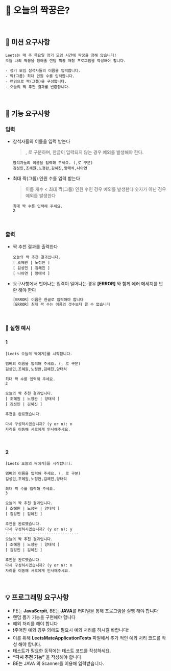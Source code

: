 # 👥 오늘의 짝꿍은?

</br>

## :dart: 미션 요구사항


    Leets는 매 주 목요일 정기 모임 시간에 짝꿍을 정해 앉습니다!
    오늘 나의 짝꿍을 정해줄 랜덤 짝꿍 매칭 프로그램을 작성해야 합니다.

    - 정기 모임 참석자들의 이름을 입력합니다.
    - 짝(그룹) 최대 인원 수를 입력합니다.
    - 랜덤으로 짝(그룹)을 구성합니다.
    - 오늘의 짝 추천 결과를 반환합니다.

</br>

## :robot: 기능 요구사항


### 입력

- 참석자들의 이름을 입력 받는다

  > , 로 구분하며, 한글이 입력되지 않는 경우 예외를 발생해야 한다.

  ```
  참석자들의 이름을 입력해 주세요. (,로 구분)
  김성민,조혜원,노정완,김혜진,양태석,나아연
  ```

- 최대 짝(그룹) 인원 수를 입력 받는다

  > 이름 개수 < 최대 짝(그룹) 인원 수인 경우 예외를 발생한다
  > 숫자가 아닌 경우 예외를 발생한다

  ```
  최대 짝 수를 입력해 주세요.
  2
  ```

</br>

### 출력

- 짝 추천 결과를 출력한다

  ```
  오늘의 짝 추천 결과입니다.
  [ 조혜원 | 노정완 ]
  [ 김성민 | 김혜진 ]
  [ 나아연 | 양태석 ]
  ```

- 요구사항에서 벗어나는 입력이 일어나는 경우 **[ERROR]** 와 함께 에러 메세지를 반환 해야 한다

  ```jsx
  [ERROR] 이름은 한글로 입력해야 합니다
  [ERROR] 최대 짝 수는 이름의 갯수보다 클 수 없습니다
  ```

</br>

### 📍 실행 예시


### 1

```
[Leets 오늘의 짝에게]를 시작합니다.

멤버의 이름을 입력해 주세요. (, 로 구분)
김성민,조혜원,노정완,김혜진,양태석

최대 짝 수를 입력해 주세요.
3

오늘의 짝 추천 결과입니다.
[ 조혜원 | 노정완 | 양태석 ]
[ 김성민 | 김혜진 ]

추천을 완료했습니다.

다시 구성하시겠습니까? (y or n): n
자리를 이동해 서로에게 인사해주세요.
```

</br>

### 2

```
[Leets 오늘의 짝에게]를 시작합니다.

멤버의 이름을 입력해 주세요. (, 로 구분)
김성민,조혜원,노정완,김혜진,양태석

최대 짝 수를 입력해 주세요.
3

오늘의 짝 추천 결과입니다.
[ 조혜원 | 노정완 | 양태석 ]
[ 김성민 | 김혜진 ]

추천을 완료했습니다.
다시 구성하시겠습니까? (y or n): y
--------------------------------
오늘의 짝 추천 결과입니다.
[ 조혜원 | 노정완 | 양태석 ]
[ 김성민 | 김혜진 ]

추천을 완료했습니다.
다시 구성하시겠습니까? (y or n): n
자리를 이동해 서로에게 인사해주세요.
```

</br>

## 💡 프로그래밍 요구사항


- FE는 **JavaScrpit**, BE는 **JAVA**를 터미널을 통해 프로그램을 실행 해야 합니다
- 랜덤 뽑기 기능을 구현해야 합니다
- 예외 처리를 해야 합니다
- ❗️주어진 예외 경우 외에도 필요시 예외 처리를 하시길 바랍니다❗️
- 이를 위해 **LeetsMateApplicationTests** 파일에서 추가 적인 예외 처리 코드를 작성 해야 합니다.
- 테스트가 필요한 동작에는 테스트 코드를 작성하세요.
- **“다시 추천 기능”** 을 작성해야 합니다
- BE는 JAVA 의 Scanner를 이용해 입력받습니다.
